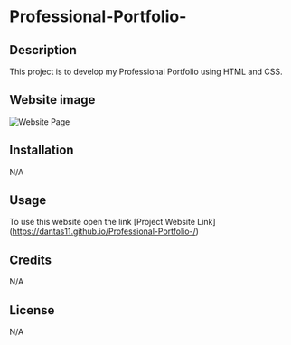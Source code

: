 # Professional-Portfolio-

## Description

This project is to develop my Professional Portfolio using HTML and CSS.


## Website image

![Website Page](https://github.com/Dantas11/Professional-Portfolio-/blob/main/Assets/Images/portfolioimage.png)



## Installation

N/A

## Usage

To use this website open the link [Project Website Link] (https://dantas11.github.io/Professional-Portfolio-/)

## Credits

N/A

## License

N/A
